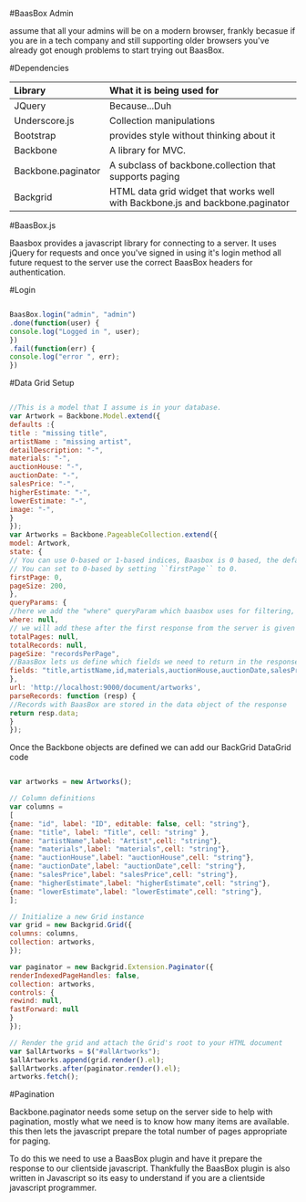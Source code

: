 #BaasBox Admin

assume that all your admins will be on a modern browser, frankly becasue if you are in a tech company and still supporting older browsers you've already got enough problems to start trying out BaasBox.

#Dependencies

| Library  | What it is being used for |
| :------------- | :------------- |
| JQuery  | Because...Duh  |
| Underscore.js  | Collection manipulations |
| Bootstrap  | provides style without thinking about it  |
| Backbone  | A library for MVC.   |
| Backbone.paginator  | A subclass of backbone.collection that supports paging   |
| Backgrid  | HTML data grid widget that works well with Backbone.js and backbone.paginator  |


#BaasBox.js

Baasbox provides a javascript library for connecting to a server. It uses jQuery for requests and once you've signed in using it's login method all future request to the server use the correct BaasBox headers for authentication.

#Login

```javascript

BaasBox.login("admin", "admin")
.done(function(user) {
console.log("Logged in ", user);
})
.fail(function(err) {
console.log("error ", err);
})

```

#Data Grid Setup

```javascript

//This is a model that I assume is in your database.
var Artwork = Backbone.Model.extend({
defaults :{
title : "missing title",
artistName : "missing artist",
detailDescription: "-",
materials: "-",
auctionHouse: "-",
auctionDate: "-",
salesPrice: "-",
higherEstimate: "-",
lowerEstimate: "-",
image: "-",
}
});
var Artworks = Backbone.PageableCollection.extend({
model: Artwork,
state: {
// You can use 0-based or 1-based indices, Baasbox is 0 based, the default is 0-based.
// You can set to 0-based by setting ``firstPage`` to 0.
firstPage: 0,
pageSize: 200,
},
queryParams: {
//here we add the "where" queryParam which baasbox uses for filtering, it will be set when we add search
where: null,
// we will add these after the first response from the server is given to us,
totalPages: null,
totalRecords: null,  
pageSize: "recordsPerPage",
//BaasBox lets us define which fields we need to return in the response if the dataobject itself has more than the grid needs to display
fields: "title,artistName,id,materials,auctionHouse,auctionDate,salesPrice,higherEstimate,lowerEstimate"
},
url: 'http://localhost:9000/document/artworks',
parseRecords: function (resp) {
//Records with BaasBox are stored in the data object of the response
return resp.data;
}
});

```	

Once the Backbone objects are defined we can add our BackGrid DataGrid code

```javascript

var artworks = new Artworks();

// Column definitions
var columns = 
[
{name: "id", label: "ID", editable: false, cell: "string"}, 
{name: "title", label: "Title", cell: "string" }, 
{name: "artistName",label: "Artist",cell: "string"},
{name: "materials",label: "materials",cell: "string"},
{name: "auctionHouse",label: "auctionHouse",cell: "string"},
{name: "auctionDate",label: "auctionDate",cell: "string"},
{name: "salesPrice",label: "salesPrice",cell: "string"},
{name: "higherEstimate",label: "higherEstimate",cell: "string"},
{name: "lowerEstimate",label: "lowerEstimate",cell: "string"},
];

// Initialize a new Grid instance
var grid = new Backgrid.Grid({
columns: columns,
collection: artworks,
});

var paginator = new Backgrid.Extension.Paginator({
renderIndexedPageHandles: false,
collection: artworks,
controls: {
rewind: null,
fastForward: null
}
});

// Render the grid and attach the Grid's root to your HTML document
var $allArtworks = $("#allArtworks");
$allArtworks.append(grid.render().el);
$allArtworks.after(paginator.render().el);
artworks.fetch();

```	

#Pagination

Backbone.paginator needs some setup on the server side to help with pagination, mostly what we need is to know how many items are available. this then lets the javascript prepare the total number of pages appropriate for paging.

To do this we need to use a BaasBox plugin and have it prepare the response to our clientside javascript. Thankfully the BaasBox plugin is also written in Javascript so its easy to understand if you are a clientside javascript programmer.

